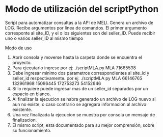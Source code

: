 # Modo de utilización del scriptPython
Script para automatizar consultas a la API de MELI.
Genera un archivo de LOG.
Recibe argumentos por linea de comandos.
El primer argumento corresponte al site_ID, y el o los siguientes son del seller_ID. 
Puede recibir uno o varios seller_ID al mismo tiempo

Modo de uso

1. Abrir consola y moverse hasta la carpeta donde se encuentra el proyecto.
2. Para ejecutarlo ingrese por ej:  ./scriptMLA.py MLA 71665538
3. Debe ingresar minimo dos parametros correspondientes al site_id y seller_id respectivamente.
	por ej:  ./scriptMLA.py MLA 66146765 132961968 15096445 172753273 54152646
4. Si lo requiere puede ingresar mas de un seller_id separados por un espacio en blanco.
5. Al finalizar la ejecucion se habra generado un archivo de LOG nuevo si aun no existe, o caso contrario se agregara informacion al archivo existente.
6. Una vez finalizada la ejecucion se muestra por consola un mensaje de finalizacion. 
7. El mismo script, esta documentado para su mejor comprensión, sobre su funcionamiento.